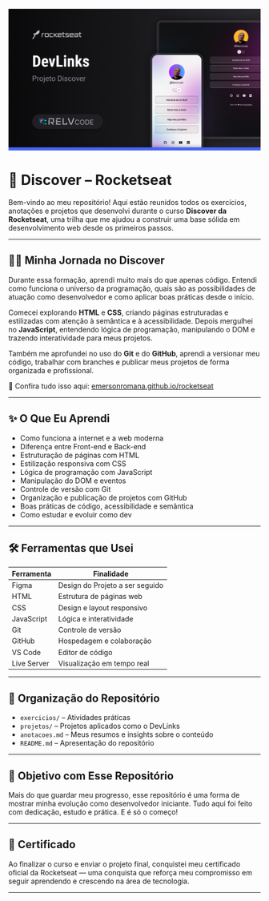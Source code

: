 ![Preview do Projeto](https://github.com/EmersonRomana/rocketseat/blob/main/projeto/github/preview.png)

# 🚀 Discover – Rocketseat


Bem-vindo ao meu repositório! Aqui estão reunidos todos os exercícios, anotações e projetos que desenvolvi durante o curso **Discover da Rocketseat**, uma trilha que me ajudou a construir uma base sólida em desenvolvimento web desde os primeiros passos.

---

## 👨‍💻 Minha Jornada no Discover

Durante essa formação, aprendi muito mais do que apenas código. Entendi como funciona o universo da programação, quais são as possibilidades de atuação como desenvolvedor e como aplicar boas práticas desde o início.

Comecei explorando **HTML** e **CSS**, criando páginas estruturadas e estilizadas com atenção à semântica e à acessibilidade. Depois mergulhei no **JavaScript**, entendendo lógica de programação, manipulando o DOM e trazendo interatividade para meus projetos.

Também me aprofundei no uso do **Git** e do **GitHub**, aprendi a versionar meu código, trabalhar com branches e publicar meus projetos de forma organizada e profissional.

🔗 Confira tudo isso aqui: <a href="https://emersonromana.github.io/rocketseat/projeto/index.html" target="_blank">emersonromana.github.io/rocketseat</a>

---

## ✨ O Que Eu Aprendi

- Como funciona a internet e a web moderna
- Diferença entre Front-end e Back-end
- Estruturação de páginas com HTML
- Estilização responsiva com CSS
- Lógica de programação com JavaScript
- Manipulação do DOM e eventos
- Controle de versão com Git
- Organização e publicação de projetos com GitHub
- Boas práticas de código, acessibilidade e semântica
- Como estudar e evoluir como dev

---

## 🛠️ Ferramentas que Usei

| Ferramenta     | Finalidade                           |
|----------------|---------------------------------------|
| Figma          | Design do Projeto a ser seguido       |
| HTML           | Estrutura de páginas web              |
| CSS            | Design e layout responsivo            |
| JavaScript     | Lógica e interatividade               |
| Git            | Controle de versão                    |
| GitHub         | Hospedagem e colaboração              |
| VS Code        | Editor de código                      |
| Live Server    | Visualização em tempo real            |

---

## 📁 Organização do Repositório

- `exercicios/` – Atividades práticas
- `projetos/` – Projetos aplicados como o DevLinks
- `anotacoes.md` – Meus resumos e insights sobre o conteúdo
- `README.md` – Apresentação do repositório

---

## 🎯 Objetivo com Esse Repositório

Mais do que guardar meu progresso, esse repositório é uma forma de mostrar minha evolução como desenvolvedor iniciante. Tudo aqui foi feito com dedicação, estudo e prática. E é só o começo!

---

## 📜 Certificado

Ao finalizar o curso e enviar o projeto final, conquistei meu certificado oficial da Rocketseat — uma conquista que reforça meu compromisso em seguir aprendendo e crescendo na área de tecnologia.

---
